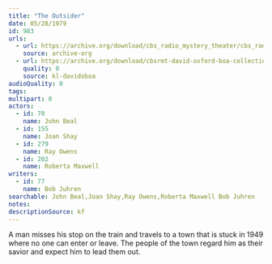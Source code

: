 ```yaml
---
title: "The Outsider"
date: 05/28/1979
id: 983
urls: 
  - url: https://archive.org/download/cbs_radio_mystery_theater/cbs_radio_mystery_theater-0951-1000.zip/cbs_radio_mystery_theater-0951-1000%2Fcbsrmt_0983_the_outsider.mp3
    source: archive-org
  - url: https://archive.org/download/cbsrmt-david-oxford-boa-collection/CBSRMT-790528-0983-The-Outsider-(128-48)_WBBM-JE-{BoA}.mp3
    quality: 0
    source: kl-davidoboa
audioQuality: 0
tags: 
multipart: 0
actors:  
  - id: 70
    name: John Beal  
  - id: 155
    name: Joan Shay  
  - id: 279
    name: Ray Owens  
  - id: 202
    name: Roberta Maxwell
writers:  
  - id: 77
    name: Bob Juhren
searchable: John Beal,Joan Shay,Ray Owens,Roberta Maxwell Bob Juhren
notes: 
descriptionSource: kf
---
```

A man misses his stop on the train and travels to a town that is stuck in 1949 where no one can enter or leave. The people of the town regard him as their savior and expect him to lead them out.